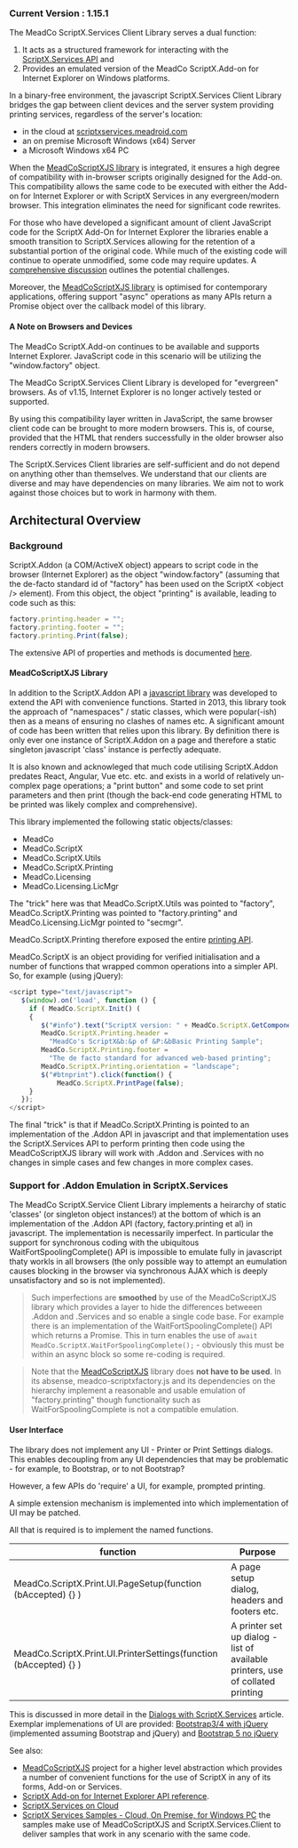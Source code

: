 ### Current Version : 1.15.1

The MeadCo ScriptX.Services Client Library serves a dual function:

1. It acts as a structured framework for interacting with 
the [ScriptX.Services API](https://support.meadroid.com/Developers/KnowledgeBank/TechnicalReference/ScriptXServices) and
2. Provides an emulated version of the MeadCo ScriptX.Add-on for Internet Explorer on Windows platforms.

In a binary-free environment, the javascript ScriptX.Services Client Library bridges the gap between client
devices and the server system providing printing services, regardless of the server&apos;s location:

* in the cloud at [scriptxservices.meadroid.com](https://scriptxservices.meadroid.com)
* an on premise Microsoft Windows (x64) Server
* a Microsoft Windows x64 PC 

When the [MeadCoScriptXJS library](https://github.com/MeadCo/MeadCoScriptXJS)  is integrated, it ensures a high degree of
compatibility with in-browser scripts originally designed for the Add-on. This compatibility allows the same code to be executed with 
either the Add-on for Internet Explorer or with ScriptX Services in any evergreen/modern browser. This integration eliminates the need for significant code rewrites.

For those who have developed a significant amount of client JavaScript code for the ScriptX 
Add-On for Internet Explorer the libraries enable a smooth transition to ScriptX.Services  allowing for the retention of a substantial portion of the original code.
While much of the existing code will continue to operate unmodified, some code may require updates.
A [comprehensive discussion](https://support.meadroid.com/Developers/KnowledgeBank/HowToGuides/ScriptXServices/ThenToNow) outlines the potential challenges.

Moreover, the [MeadCoScriptXJS library](https://github.com/MeadCo/MeadCoScriptXJS) is optimised for contemporary applications, offering support &quot;async&quot; operations as many APIs return a Promise object over the 
callback model of this library.

#### A Note on Browsers and Devices

The MeadCo ScriptX.Add-on continues to be available and supports Internet Explorer. JavaScript code in this scenario will be utilizing the &quot;window.factory&quot; object.

The MeadCo ScriptX.Services Client Library is developed for &quot;evergreen&quot; browsers. As of v1.15, Internet Explorer is no longer actively tested or supported.

By using this compatibility layer written in JavaScript, the same browser client code can be brought to more modern browsers. This is, of course, provided that the HTML that renders successfully in the older browser also renders correctly in modern browsers.

The ScriptX.Services Client libraries are self-sufficient and do not depend on anything other than themselves. We understand that our 
clients are diverse and may have dependencies on many libraries. We aim not to work against those choices but to work in harmony with them.

## Architectural Overview

### Background

ScriptX.Addon (a COM/ActiveX object) appears to script code in the browser (Internet Explorer) as the object &quot;window.factory&quot; (assuming that the de-facto standard id of &quot;factory&quot; has been used on the ScriptX &lt;object /&gt; element). From this object, the object &quot;printing&quot; is available, leading to code such as this:

```javascript
factory.printing.header = "";
factory.printing.footer = "";
factory.printing.Print(false);
```

The extensive API of properties and methods is documented [here](https://www.meadroid.com/Developers/KnowledgeBank/TechnicalReference/ScriptXAddOn).

#### MeadCoScriptXJS Library

In addition to the ScriptX.Addon API a [javascript library](https://github.com/MeadCo/MeadCoScriptXJS) was developed to extend the API with convenience functions. Started in 2013, this library took the 
approach of &quot;namespaces&quot; / static classes, which were popular(-ish) then as a means of ensuring no clashes of names etc. A significant amount of code has 
been written that relies upon this library. By definition there is only ever one instance of ScriptX.Addon on a page and therefore a static singleton javascript 'class' instance
is perfectly adequate.

It is also known and acknowleged that much code utilising ScriptX.Addon predates React, Angular, Vue etc. etc. and exists in a world of relatively un-complex page operations; a "print button" and some code to 
set print parameters and then print (though the back-end code generating HTML to be printed was likely complex and comprehensive).

This library implemented the following static objects/classes:

* MeadCo
* MeadCo.ScriptX
* MeadCo.ScriptX.Utils
* MeadCo.ScriptX.Printing
* MeadCo.Licensing
* MeadCo.Licensing.LicMgr

The &quot;trick&quot; here was that MeadCo.ScriptX.Utils was pointed to &quot;factory&quot;, MeadCo.ScriptX.Printing was pointed to &quot;factory.printing&quot; and MeadCo.Licensing.LicMgr pointed to &quot;secmgr&quot;.

MeadCo.ScriptX.Printing therefore exposed the entire [printing API](https://www.meadroid.com/Developers/KnowledgeBank/TechnicalReference/ScriptXAddOn/printing).

MeadCo.ScriptX is an object providing for verified initialisation and a number of functions that wrapped common operations into a simpler API. So, for example (using jQuery):

````javascript
<script type="text/javascript">
   $(window).on('load', function () {
     if ( MeadCo.ScriptX.Init() (
     {
        $("#info").text("ScriptX version: " + MeadCo.ScriptX.GetComponentVersion("scriptx.factory"));
        MeadCo.ScriptX.Printing.header = 
          "MeadCo's ScriptX&b:&p of &P:&bBasic Printing Sample";
        MeadCo.ScriptX.Printing.footer = 
          "The de facto standard for advanced web-based printing";
        MeadCo.ScriptX.Printing.orientation = "landscape";
        $("#btnprint").click(function() { 
            MeadCo.ScriptX.PrintPage(false);
     }      
   });
</script>
````

The final &quot;trick&quot; is that if MeadCo.ScriptX.Printing is pointed to an implementation of the .Addon API in javascript and that implementation uses the ScriptX.Services API to perform printing then code using the MeadCoScriptXJS library will work 
with .Addon and .Services with no changes in simple cases and few changes in more complex cases.

### Support for .Addon Emulation in ScriptX.Services

The MeadCo ScriptX.Service Client Library implements a heirarchy of static 'classes' (or singleton object instances!) at the bottom of which is an implementation of
the .Addon API (factory, factory.printing et al) in javascript. The implementation
is necessarily imperfect. In particular the support for synchronous coding with the ubiquitous WaitFortSpoolingComplete() API is impossible to emulate 
fully in javascript thaty workls in all browsers (the only possible way to attempt an eumulation causes blocking in the browser via 
synchronous AJAX which is deeply unsatisfactory and so is not implemented). 

> Such imperfections are **smoothed** by use of the MeadCoScriptXJS library which provides a layer to hide the differences betweeen .Addon and .Services and so enable a single code base. For example there
is an implementation of the WaitFortSpoolingComplete() API which returns a Promise. This in turn enables the use of ````await MeadCo.ScriptX.WaitForSpoolingComplete();```` - obviously this must be within 
an async block so some re-coding is required.

> Note that the [MeadCoScriptXJS](https://github.com/MeadCo/MeadCoScriptXJS) library does **not have to be used**. In its absense, meadco-scriptxfactory.js and its dependencies on the hierarchy implement a reasonable and usable emulation of &quot;factory.printing&quot; though functionality such as WaitForSpoolingComplete is not a compatible emulation.

#### User Interface

The library does not implement any UI - Printer or Print Settings dialogs. This enables decoupling from any UI dependencies that may be problematic - for example, to Bootstrap, or to not Bootstrap?

However, a few APIs do 'require' a UI, for example, prompted printing.

A simple extension mechanism is implemented into which implementation of UI may be patched.

All that is required is to implement the named functions.

| function | Purpose |
|--- | --- |
| MeadCo.ScriptX.Print.UI.PageSetup(function (bAccepted) {} ) | A page setup dialog, headers and footers etc. |
| MeadCo.ScriptX.Print.UI.PrinterSettings(function (bAccepted) {} ) | A printer set up dialog - list of available printers, use of collated printing |

This is discussed in more detail in the [Dialogs with ScriptX.Services](https://www.meadroid.com/Developers/KnowledgeBank/Articles/Dialogs) article.
Exemplar implemenations of UI are provided: [Bootstrap3/4 with jQuery](../src/jQuery-MeadCo.ScriptX.Print.UI.js) (implemented assuming Bootstrap and jQuery) and [Bootstrap 5 no jQuery](../src/Bootstrap5-MeadCo.ScriptX.Print.UI.js)

See also:
 * [MeadCoScriptXJS](https://meadco.github.io/MeadCoScriptXJS) project for a higher level abstraction which provides a number of convenient functions for the use of ScriptX in any of its forms, Add-on or Services.
 * [ScriptX Add-on for Internet Explorer API reference](https://www.meadroid.com/Developers/KnowledgeBank/TechnicalReference/ScriptXAddOn).
 * [ScriptX.Services on Cloud](https://scriptxservices.meadroid.com/)
 * [ScriptX Services Samples - Cloud, On Premise, for Windows PC](https://scriptxprintsamples.meadroid.com/) the samples make use of MeadCoScriptXJS and ScriptX.Services.Client to deliver samples that work in any scenario with the same code.
